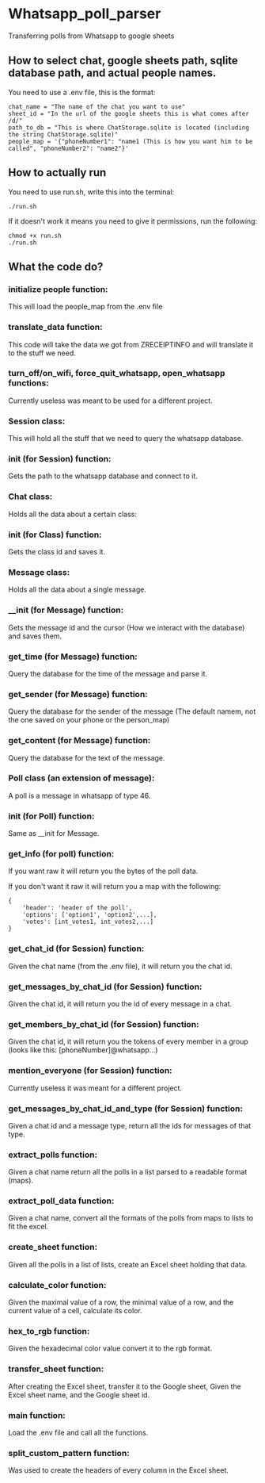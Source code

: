# Whatsapp_poll_parser
Transferring polls from Whatsapp to google sheets

## How to select chat, google sheets path, sqlite database path, and actual people names.
You need to use a .env file, this is the format:
```
chat_name = "The name of the chat you want to use"
sheet_id = "In the url of the google sheets this is what comes after /d/"
path_to_db = "This is where ChatStorage.sqlite is located (including the string ChatStorage.sqlite)"
people_map = '{"phoneNumber1": "name1 (This is how you want him to be called", "phoneNumber2": "name2"}'
```

## How to actually run
You need to use run.sh, write this into the terminal:
```
./run.sh
```
If it doesn't work it means you need to give it permissions, run the following:
```
chmod +x run.sh
./run.sh
```

## What the code do?

### initialize people function:
This will load the people_map from the .env file
### translate_data function:
This code will take the data we got from ZRECEIPTINFO and will translate it to the stuff we need.
### turn_off/on_wifi, force_quit_whatsapp, open_whatsapp functions:
Currently useless was meant to be used for a different project.
### Session class:
This will hold all the stuff that we need to query the whatsapp database.
### __init__ (for Session) function:
Gets the path to the whatsapp database and connect to it.
### Chat class:
Holds all the data about a certain class:
### __init__ (for Class) function:
Gets the class id and saves it.
### Message class:
Holds all the data about a single message.
### __init (for Message) function:
Gets the message id and the cursor (How we interact with the database) and saves them.
### get_time (for Message) function:
Query the database for the time of the message and parse it.
### get_sender (for Message) function:
Query the database for the sender of the message (The default namem, not the one saved on your phone or the person_map)
### get_content (for Message) function:
Query the database for the text of the message.
### Poll class (an extension of message):
A poll is a message in whatsapp of type 46.
### __init__ (for Poll) function:
Same as __init for Message.
### get_info (for poll) function:
If you want raw it will return you the bytes of the poll data.

If you don't want it raw it will return you a map with the following:
```
{
    'header': 'header of the poll',
    'options': ['option1', 'option2',...],
    'votes': [int_votes1, int_votes2,...]
}
```
### get_chat_id (for Session) function:
Given the chat name (from the .env file), it will return you the chat id.
### get_messages_by_chat_id (for Session) function:
Given the chat id, it will return you the id of every message in a chat.
### get_members_by_chat_id (for Session) function:
Given the chat id, it will return you the tokens of every member in a group (looks like this: [phoneNumber]@whatsapp...)
### mention_everyone (for Session) function:
Currently useless it was meant for a different project.
### get_messages_by_chat_id_and_type (for Session) function:
Given a chat id and a message type, return all the ids for messages of that type.
### extract_polls function:
Given a chat name return all the polls in a list parsed to a readable format (maps).
### extract_poll_data function:
Given a chat name, convert all the formats of the polls from maps to lists to fit the excel.
### create_sheet function:
Given all the polls in a list of lists, create an Excel sheet holding that data.
### calculate_color function:
Given the maximal value of a row, the minimal value of a row, and the current value of a cell, calculate its color.
### hex_to_rgb function:
Given the hexadecimal color value convert it to the rgb format.
### transfer_sheet function:
After creating the Excel sheet, transfer it to the Google sheet, Given the Excel sheet name, and the Google sheet id.
### main function:
Load the .env file and call all the functions.
### split_custom_pattern function:
Was used to create the headers of every column in the Excel sheet.